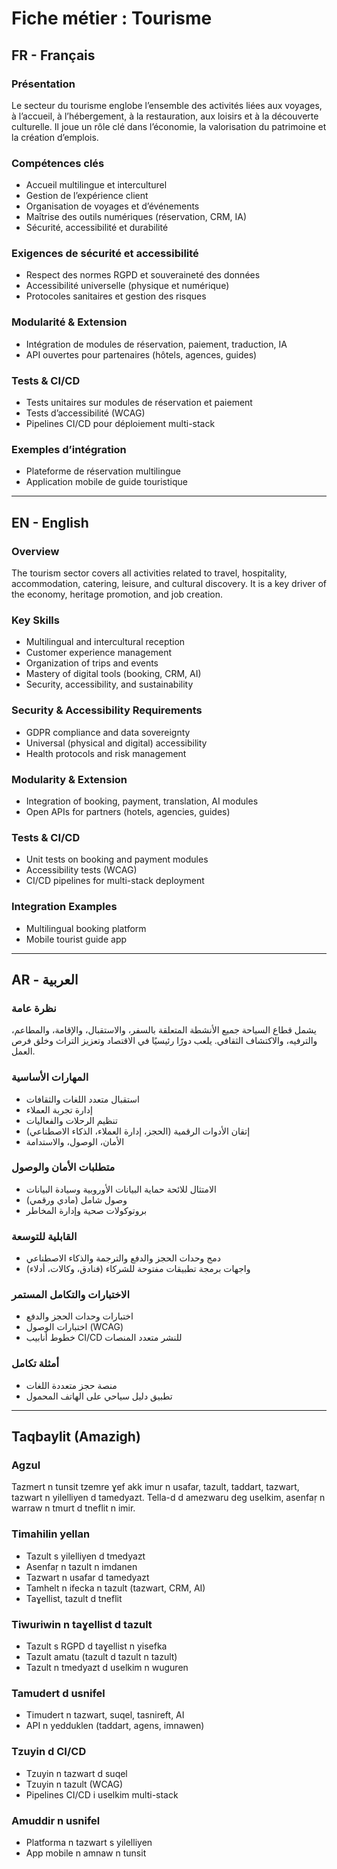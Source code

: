 # Fiche métier : Tourisme

## FR - Français
### Présentation
Le secteur du tourisme englobe l’ensemble des activités liées aux voyages, à l’accueil, à l’hébergement, à la restauration, aux loisirs et à la découverte culturelle. Il joue un rôle clé dans l’économie, la valorisation du patrimoine et la création d’emplois.

### Compétences clés
- Accueil multilingue et interculturel
- Gestion de l’expérience client
- Organisation de voyages et d’événements
- Maîtrise des outils numériques (réservation, CRM, IA)
- Sécurité, accessibilité et durabilité

### Exigences de sécurité et accessibilité
- Respect des normes RGPD et souveraineté des données
- Accessibilité universelle (physique et numérique)
- Protocoles sanitaires et gestion des risques

### Modularité & Extension
- Intégration de modules de réservation, paiement, traduction, IA
- API ouvertes pour partenaires (hôtels, agences, guides)

### Tests & CI/CD
- Tests unitaires sur modules de réservation et paiement
- Tests d’accessibilité (WCAG)
- Pipelines CI/CD pour déploiement multi-stack

### Exemples d’intégration
- Plateforme de réservation multilingue
- Application mobile de guide touristique

---

## EN - English
### Overview
The tourism sector covers all activities related to travel, hospitality, accommodation, catering, leisure, and cultural discovery. It is a key driver of the economy, heritage promotion, and job creation.

### Key Skills
- Multilingual and intercultural reception
- Customer experience management
- Organization of trips and events
- Mastery of digital tools (booking, CRM, AI)
- Security, accessibility, and sustainability

### Security & Accessibility Requirements
- GDPR compliance and data sovereignty
- Universal (physical and digital) accessibility
- Health protocols and risk management

### Modularity & Extension
- Integration of booking, payment, translation, AI modules
- Open APIs for partners (hotels, agencies, guides)

### Tests & CI/CD
- Unit tests on booking and payment modules
- Accessibility tests (WCAG)
- CI/CD pipelines for multi-stack deployment

### Integration Examples
- Multilingual booking platform
- Mobile tourist guide app

---

## AR - العربية
### نظرة عامة
يشمل قطاع السياحة جميع الأنشطة المتعلقة بالسفر، والاستقبال، والإقامة، والمطاعم، والترفيه، والاكتشاف الثقافي. يلعب دورًا رئيسيًا في الاقتصاد وتعزيز التراث وخلق فرص العمل.

### المهارات الأساسية
- استقبال متعدد اللغات والثقافات
- إدارة تجربة العملاء
- تنظيم الرحلات والفعاليات
- إتقان الأدوات الرقمية (الحجز، إدارة العملاء، الذكاء الاصطناعي)
- الأمان، الوصول، والاستدامة

### متطلبات الأمان والوصول
- الامتثال للائحة حماية البيانات الأوروبية وسيادة البيانات
- وصول شامل (مادي ورقمي)
- بروتوكولات صحية وإدارة المخاطر

### القابلية للتوسعة
- دمج وحدات الحجز والدفع والترجمة والذكاء الاصطناعي
- واجهات برمجة تطبيقات مفتوحة للشركاء (فنادق، وكالات، أدلاء)

### الاختبارات والتكامل المستمر
- اختبارات وحدات الحجز والدفع
- اختبارات الوصول (WCAG)
- خطوط أنابيب CI/CD للنشر متعدد المنصات

### أمثلة تكامل
- منصة حجز متعددة اللغات
- تطبيق دليل سياحي على الهاتف المحمول

---

## Taqbaylit (Amazigh)
### Agzul
Tazmert n tunsit tzemre ɣef akk imur n usafar, tazult, taddart, tazwart, tazwart n yilelliyen d tamedyazt. Tella-d d amezwaru deg uselkim, asenfaṛ n warraw n tmurt d tneflit n imir.

### Timahilin yellan
- Tazult s yilelliyen d tmedyazt
- Asenfaṛ n tazult n imdanen
- Tazwart n usafar d tamedyazt
- Tamhelt n ifecka n tazult (tazwart, CRM, AI)
- Taɣellist, tazult d tneflit

### Tiwuriwin n taɣellist d tazult
- Tazult s RGPD d taɣellist n yisefka
- Tazult amatu (tazult d tazult n tazult)
- Tazult n tmedyazt d uselkim n wuguren

### Tamudert d usnifel
- Timudert n tazwart, suqel, tasnireft, AI
- API n yedduklen (taddart, agens, imnawen)

### Tzuyin d CI/CD
- Tzuyin n tazwart d suqel
- Tzuyin n tazult (WCAG)
- Pipelines CI/CD i uselkim multi-stack

### Amuddir n usnifel
- Platforma n tazwart s yilelliyen
- App mobile n amnaw n tunsit
